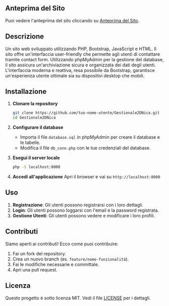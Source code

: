 ## Anteprima del Sito

Puoi vedere l'anteprima del sito cliccando su [Anteprima del Sito](preview.pdf).



## Descrizione

Un sito web sviluppato utilizzando PHP, Bootstrap, JavaScript e HTML. 
Il sito offre un'interfaccia user-friendly che permette agli utenti di contattare tramite contact form. Utilizzando phpMyAdmin per la gestione del database, il sito assicura un'archiviazione sicura e organizzata dei dati degli utenti.
L'interfaccia moderna e reattiva, resa possibile da Bootstrap, garantisce un'esperienza utente ottimale sia su dispositivi desktop che mobili.

## Installazione

1. **Clonare la repository**
    ```bash
    git clone https://github.com/tuo-nome-utente/Gestionale2DNica.git
    cd Gestionale2DNica
    ```

2. **Configurare il database**
   - Importa il file `database.sql` in phpMyAdmin per creare il database e le tabelle.
   - Modifica il file `db_conn.php` con le tue credenziali del database.

3. **Esegui il server locale**
    ```bash
    php -S localhost:8000
    ```

4. **Accedi all'applicazione**
    Apri il browser e vai su `http://localhost:8000`

## Uso

1. **Registrazione**: Gli utenti possono registrarsi con i loro dettagli.
2. **Login**: Gli utenti possono loggarsi con l'email e la password registrata.
3. **Gestione Utenti**: Gli utenti possono vedere e modificare i loro profili.



## Contributi

Siamo aperti ai contributi! Ecco come puoi contribuire:
1. Fai un fork del repository.
2. Crea un nuovo branch (es. `feature/nome-funzionalità`).
3. Fai le modifiche necessarie e committale.
4. Apri una pull request.

## Licenza

Questo progetto è sotto licenza MIT. Vedi il file [LICENSE](LICENSE) per i dettagli.
